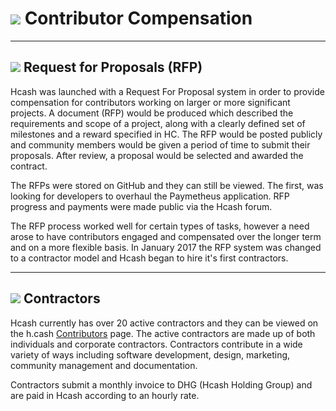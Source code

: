 # <img class="hc-icon" src="/img/hc-icons/ObtainingHcd.svg" /> Contributor Compensation

---

## <img class="hc-icon" src="/img/hc-icons/RFP.svg" /> Request for Proposals (RFP)

Hcash was launched with a Request For Proposal system in order to provide compensation for contributors working on larger or more significant projects. A document (RFP) would be produced which described the requirements and scope of a project, along with a clearly defined set of milestones and a reward specified in HC. The RFP would be posted publicly and community members would be given a period of time to submit their proposals. After review, a proposal would be selected and awarded the contract.

The RFPs were stored on GitHub and they can still be viewed. The first, was looking for developers to overhaul the Paymetheus application. RFP progress and payments were made public via the Hcash forum.

The RFP process worked well for certain types of tasks, however a need arose to have contributors engaged and compensated over the longer term and on a more flexible basis. In January 2017 the RFP system was changed to a contractor model and Hcash began to hire it's first contractors.

---

## <img class="hc-icon" src="/img/hc-icons/User.svg" /> Contractors

Hcash currently has over 20 active contractors and they can be viewed on the h.cash [Contributors](https://github.com/HcashOrg/contributors) page. The active contractors are made up of both individuals and corporate contractors. Contractors contribute in a wide variety of ways including software development, design, marketing, community management and documentation.

Contractors submit a monthly invoice to DHG (Hcash Holding Group) and are paid in Hcash according to an hourly rate.

